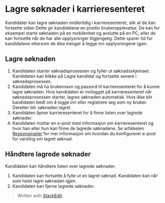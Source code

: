 # Lagre søknader i karrieresenteret

Kandidater kan lagre søknaden midlertidig i karrieresenteret, slik at de kan fortsette siden Dette gir kandidatene en positiv brukeropplevelse. De kan for eksempel starte søknaden på en mobilenhet og avslutte på en PC, eller de kan fortsette når de har alle opplysninger tilgjengelig. Dette sparer tid for kandidatene ettersom de ikke trenger å legge inn opplysningene igjen.

## Lagre søknaden

1.  Kandidaten starter søknadsprosessen og fyller ut søknadsskjemaet. Kandidaten kan klikke på  Lagre kandidat  og fortsette senere i søknadsprosessen.
2.  Kandidaten må ha brukernavn og passord til karrieresenteret for å kunne lagre søknaden. Hvis kandidaten er innlogget på karrieresenteret når søknadsprosessen starter, lagres søknaden automatisk. Hvis ikke blir kandidaten bedt om å logge inn eller registrere seg som ny bruker. Deretter blir søknaden lagret.
3.  Kandidaten åpner karrieresenteret for å finne listen over lagrede søknader.
4.  Kandidaten mottar en e-post med informasjon om karrieresenteret og hvor han eller hun kan finne de lagrede søknadene. Se artikkelen  [Responsmailer](response_emails.htm)  for mer informasjon om hvordan du konfigurerer e-post for varsling om lagret søknad.

## Håndtere lagrede søknader

Kandidaten kan håndtere listen over lagrede søknader.

1.  Kandidaten kan fortsette å fylle ut en lagret søknad. Kandidaten kan når som helst lagre søknaden igjen.
2.  Kandidaten kan fjerne lagrede søknader.


> Written with [StackEdit](https://stackedit.io/).
<!--stackedit_data:
eyJoaXN0b3J5IjpbLTE0MDQ1NTU2NTNdfQ==
-->